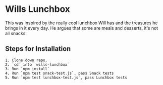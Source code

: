 # Wills Lunchbox

This was inspired by the really cool lunchbox Will has and the treasures he brings in it every day. He argues that some are meals and desserts, it's not all snacks.

## Steps for Installation

```
1. Clone down repo.
2. `cd` into `wills-lunchbox`
3. Run `npm install`
4. Run `npm test snack-test.js`, pass Snack tests
5. Run `npm test lunchbox-test.js`, pass Lunchbox tests
```
